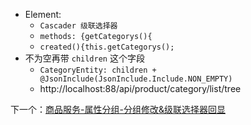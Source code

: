 - Element:
	- `Cascader 级联选择器`
	- `methods: {getCategorys(){`
	- `created(){this.getCategorys();`
- 不为空再带 `children` 这个字段
	- `CategoryEntity: children + @JsonInclude(JsonInclude.Include.NON_EMPTY)`
	- http://localhost:88/api/product/category/list/tree

下一个：[商品服务-属性分组-分组修改&级联选择器回显](商品服务-属性分组-分组修改&级联选择器回显.md)